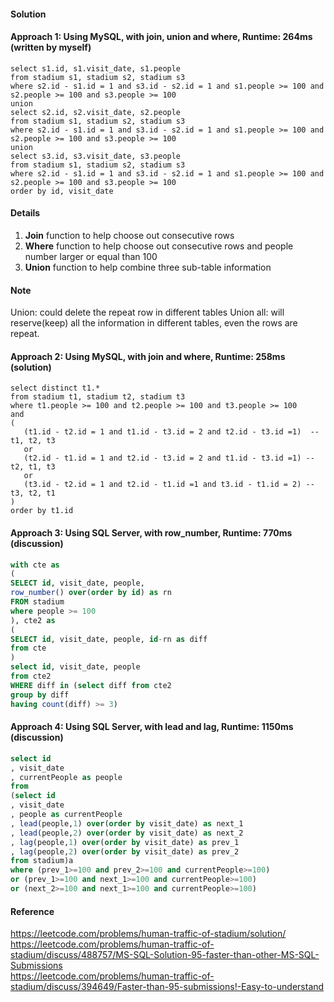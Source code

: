 #### Solution
#### Approach 1: Using MySQL, with join, union and where, Runtime: 264ms (written by myself)
```MySQL
select s1.id, s1.visit_date, s1.people
from stadium s1, stadium s2, stadium s3
where s2.id - s1.id = 1 and s3.id - s2.id = 1 and s1.people >= 100 and s2.people >= 100 and s3.people >= 100
union
select s2.id, s2.visit_date, s2.people
from stadium s1, stadium s2, stadium s3
where s2.id - s1.id = 1 and s3.id - s2.id = 1 and s1.people >= 100 and s2.people >= 100 and s3.people >= 100
union 
select s3.id, s3.visit_date, s3.people
from stadium s1, stadium s2, stadium s3
where s2.id - s1.id = 1 and s3.id - s2.id = 1 and s1.people >= 100 and s2.people >= 100 and s3.people >= 100
order by id, visit_date
```

#### Details
1. **Join** function to help choose out consecutive rows  
2. **Where** function to help choose out consecutive rows and people number larger or equal than 100  
3. **Union** function to help combine three sub-table information

#### Note
Union: could delete the repeat row in different tables
Union all: will reserve(keep) all the information in different tables, even the rows are repeat.

#### Approach 2: Using MySQL, with join and where, Runtime: 258ms (solution)
```MySQL
select distinct t1.*
from stadium t1, stadium t2, stadium t3
where t1.people >= 100 and t2.people >= 100 and t3.people >= 100
and
(
   (t1.id - t2.id = 1 and t1.id - t3.id = 2 and t2.id - t3.id =1)  -- t1, t2, t3
   or
   (t2.id - t1.id = 1 and t2.id - t3.id = 2 and t1.id - t3.id =1) -- t2, t1, t3
   or
   (t3.id - t2.id = 1 and t2.id - t1.id =1 and t3.id - t1.id = 2) -- t3, t2, t1
)
order by t1.id
```

#### Approach 3: Using SQL Server, with row_number, Runtime: 770ms (discussion)
```SQL Server 
with cte as
(
SELECT id, visit_date, people,
row_number() over(order by id) as rn
FROM stadium
where people >= 100
), cte2 as
(
SELECT id, visit_date, people, id-rn as diff
from cte
)
select id, visit_date, people
from cte2
WHERE diff in (select diff from cte2
group by diff
having count(diff) >= 3)
```

#### Approach 4: Using SQL Server, with lead and lag, Runtime: 1150ms (discussion)
```SQL Server
select id
, visit_date
, currentPeople as people
from
(select id
, visit_date
, people as currentPeople
, lead(people,1) over(order by visit_date) as next_1
, lead(people,2) over(order by visit_date) as next_2
, lag(people,1) over(order by visit_date) as prev_1
, lag(people,2) over(order by visit_date) as prev_2
from stadium)a
where (prev_1>=100 and prev_2>=100 and currentPeople>=100)
or (prev_1>=100 and next_1>=100 and currentPeople>=100)
or (next_2>=100 and next_1>=100 and currentPeople>=100)
```

#### Reference
<https://leetcode.com/problems/human-traffic-of-stadium/solution/>  
<https://leetcode.com/problems/human-traffic-of-stadium/discuss/488757/MS-SQL-Solution-95-faster-than-other-MS-SQL-Submissions>  
<https://leetcode.com/problems/human-traffic-of-stadium/discuss/394649/Faster-than-95-submissions!-Easy-to-understand>

